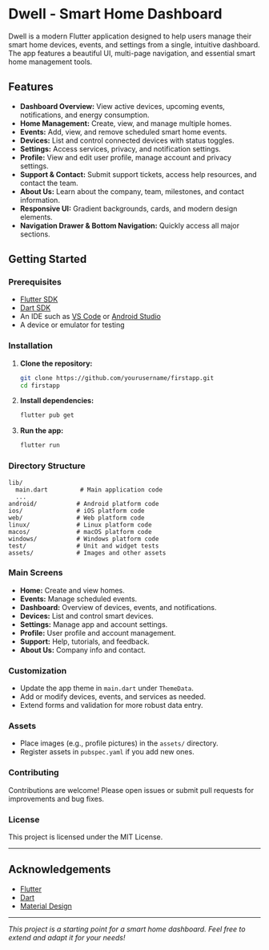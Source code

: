 # Dwell - Smart Home Dashboard

Dwell is a modern Flutter application designed to help users manage their smart home devices, events, and settings from a single, intuitive dashboard. The app features a beautiful UI, multi-page navigation, and essential smart home management tools.

## Features

- **Dashboard Overview:** View active devices, upcoming events, notifications, and energy consumption.
- **Home Management:** Create, view, and manage multiple homes.
- **Events:** Add, view, and remove scheduled smart home events.
- **Devices:** List and control connected devices with status toggles.
- **Settings:** Access services, privacy, and notification settings.
- **Profile:** View and edit user profile, manage account and privacy settings.
- **Support & Contact:** Submit support tickets, access help resources, and contact the team.
- **About Us:** Learn about the company, team, milestones, and contact information.
- **Responsive UI:** Gradient backgrounds, cards, and modern design elements.
- **Navigation Drawer & Bottom Navigation:** Quickly access all major sections.

## Getting Started

### Prerequisites

- [Flutter SDK](https://docs.flutter.dev/get-started/install)
- [Dart SDK](https://dart.dev/get-dart)
- An IDE such as [VS Code](https://code.visualstudio.com/) or [Android Studio](https://developer.android.com/studio)
- A device or emulator for testing

### Installation

1. **Clone the repository:**
   ```sh
   git clone https://github.com/yourusername/firstapp.git
   cd firstapp
   ```

2. **Install dependencies:**
   ```sh
   flutter pub get
   ```

3. **Run the app:**
   ```sh
   flutter run
   ```

### Directory Structure

```
lib/
  main.dart         # Main application code
  ...
android/           # Android platform code
ios/               # iOS platform code
web/               # Web platform code
linux/             # Linux platform code
macos/             # macOS platform code
windows/           # Windows platform code
test/              # Unit and widget tests
assets/            # Images and other assets
```

### Main Screens

- **Home:** Create and view homes.
- **Events:** Manage scheduled events.
- **Dashboard:** Overview of devices, events, and notifications.
- **Devices:** List and control smart devices.
- **Settings:** Manage app and account settings.
- **Profile:** User profile and account management.
- **Support:** Help, tutorials, and feedback.
- **About Us:** Company info and contact.

### Customization

- Update the app theme in `main.dart` under `ThemeData`.
- Add or modify devices, events, and services as needed.
- Extend forms and validation for more robust data entry.

### Assets

- Place images (e.g., profile pictures) in the `assets/` directory.
- Register assets in `pubspec.yaml` if you add new ones.

### Contributing

Contributions are welcome! Please open issues or submit pull requests for improvements and bug fixes.

### License

This project is licensed under the MIT License.

---



## Acknowledgements

- [Flutter](https://flutter.dev/)
- [Dart](https://dart.dev/)
- [Material Design](https://material.io/)

---

*This project is a starting point for a smart home dashboard. Feel free to extend and adapt it for your needs!*
